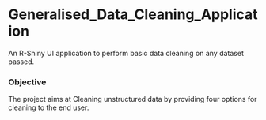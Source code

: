 # Generalised_Data_Cleaning_Application
An R-Shiny UI application to perform basic data cleaning on any dataset passed.

### **Objective**
The project aims at Cleaning unstructured data by providing four options for cleaning to the end user.

